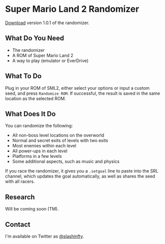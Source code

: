 # Super Mario Land 2 Randomizer

[Download](https://github.com/slashinfty/sml2randomizer/raw/master/dist/sml2randomizer.jar) version 1.0.1 of the randomizer.

## What Do You Need

* The randomizer
* A ROM of Super Mario Land 2
* A way to play (emulator or EverDrive)

## What To Do

Plug in your ROM of SML2, either select your options or input a custom seed, and press `Randomize ROM`. If successful, the result is saved in the same location as the selected ROM.

## What Does It Do

You can randomize the following:

* All non-boss level locations on the overworld
* Normal and secret exits of levels with two exits
* Most enemies within each level
* All power-ups in each level
* Platforms in a few levels
* Some additional aspects, such as music and physics

If you race the randomizer, it gives you a `.setgoal` line to paste into the SRL channel, which updates the goal automatically, as well as shares the seed with all racers.

## Research

Will be coming soon (TM).

## Contact

I'm available on Twitter as [@slashinfty](https://twitter.com/slashinfty).
